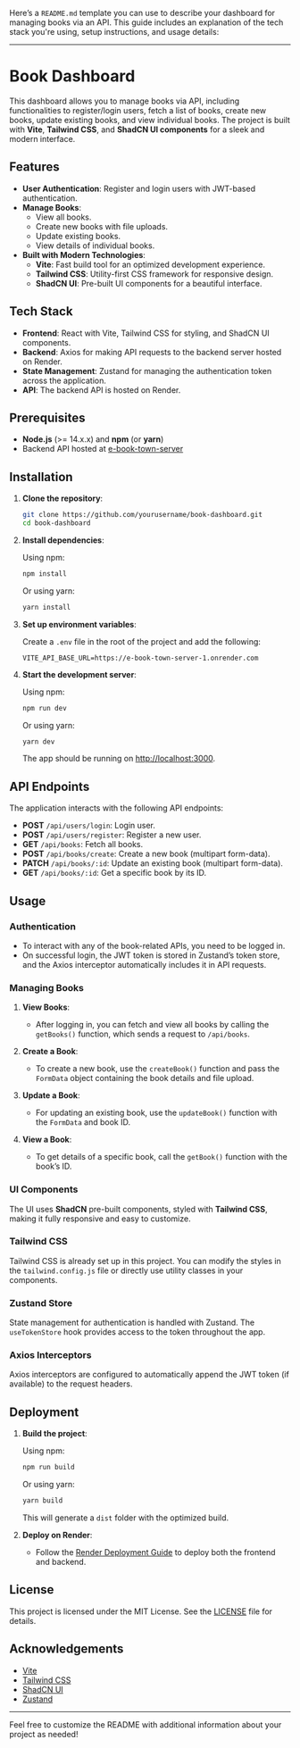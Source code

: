 Here’s a `README.md` template you can use to describe your dashboard for managing books via an API. This guide includes an explanation of the tech stack you're using, setup instructions, and usage details:

---

# Book Dashboard

This dashboard allows you to manage books via API, including functionalities to register/login users, fetch a list of books, create new books, update existing books, and view individual books. The project is built with **Vite**, **Tailwind CSS**, and **ShadCN UI components** for a sleek and modern interface.

## Features

- **User Authentication**: Register and login users with JWT-based authentication.
- **Manage Books**: 
  - View all books.
  - Create new books with file uploads.
  - Update existing books.
  - View details of individual books.
- **Built with Modern Technologies**:
  - **Vite**: Fast build tool for an optimized development experience.
  - **Tailwind CSS**: Utility-first CSS framework for responsive design.
  - **ShadCN UI**: Pre-built UI components for a beautiful interface.

## Tech Stack

- **Frontend**: React with Vite, Tailwind CSS for styling, and ShadCN UI components.
- **Backend**: Axios for making API requests to the backend server hosted on Render.
- **State Management**: Zustand for managing the authentication token across the application.
- **API**: The backend API is hosted on Render.

## Prerequisites

- **Node.js** (>= 14.x.x) and **npm** (or **yarn**)
- Backend API hosted at [e-book-town-server](https://e-book-town-server-1.onrender.com)

## Installation

1. **Clone the repository**:

   ```bash
   git clone https://github.com/yourusername/book-dashboard.git
   cd book-dashboard
   ```

2. **Install dependencies**:

   Using npm:
   ```bash
   npm install
   ```

   Or using yarn:
   ```bash
   yarn install
   ```

3. **Set up environment variables**:

   Create a `.env` file in the root of the project and add the following:

   ```env
   VITE_API_BASE_URL=https://e-book-town-server-1.onrender.com
   ```

4. **Start the development server**:

   Using npm:
   ```bash
   npm run dev
   ```

   Or using yarn:
   ```bash
   yarn dev
   ```

   The app should be running on [http://localhost:3000](http://localhost:3000).

## API Endpoints

The application interacts with the following API endpoints:

- **POST** `/api/users/login`: Login user.
- **POST** `/api/users/register`: Register a new user.
- **GET** `/api/books`: Fetch all books.
- **POST** `/api/books/create`: Create a new book (multipart form-data).
- **PATCH** `/api/books/:id`: Update an existing book (multipart form-data).
- **GET** `/api/books/:id`: Get a specific book by its ID.

## Usage

### Authentication

- To interact with any of the book-related APIs, you need to be logged in.
- On successful login, the JWT token is stored in Zustand’s token store, and the Axios interceptor automatically includes it in API requests.

### Managing Books

1. **View Books**: 
   - After logging in, you can fetch and view all books by calling the `getBooks()` function, which sends a request to `/api/books`.
   
2. **Create a Book**: 
   - To create a new book, use the `createBook()` function and pass the `FormData` object containing the book details and file upload.
   
3. **Update a Book**: 
   - For updating an existing book, use the `updateBook()` function with the `FormData` and book ID.
   
4. **View a Book**: 
   - To get details of a specific book, call the `getBook()` function with the book’s ID.

### UI Components

The UI uses **ShadCN** pre-built components, styled with **Tailwind CSS**, making it fully responsive and easy to customize.

### Tailwind CSS

Tailwind CSS is already set up in this project. You can modify the styles in the `tailwind.config.js` file or directly use utility classes in your components.

### Zustand Store

State management for authentication is handled with Zustand. The `useTokenStore` hook provides access to the token throughout the app.

### Axios Interceptors

Axios interceptors are configured to automatically append the JWT token (if available) to the request headers.

## Deployment

1. **Build the project**:

   Using npm:
   ```bash
   npm run build
   ```

   Or using yarn:
   ```bash
   yarn build
   ```

   This will generate a `dist` folder with the optimized build.

2. **Deploy on Render**:
   - Follow the [Render Deployment Guide](https://render.com/docs/deploy-node-express-app) to deploy both the frontend and backend.

## License

This project is licensed under the MIT License. See the [LICENSE](./LICENSE) file for details.

## Acknowledgements

- [Vite](https://vitejs.dev/)
- [Tailwind CSS](https://tailwindcss.com/)
- [ShadCN UI](https://ui.shadcn.dev/)
- [Zustand](https://github.com/pmndrs/zustand)

---

Feel free to customize the README with additional information about your project as needed!
